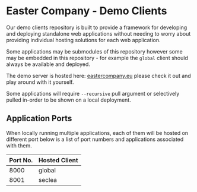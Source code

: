 
# Easter Company - Demo Clients

Our demo clients repository is built to provide a framework for developing and deploying
standalone web applications without needing to worry about providing individual hosting
solutions for each web application.

Some applications may be submodules of this repository however some may be embedded in
this repository - for example the `global` client should always be available and deployed.

The demo server is hosted here:
[eastercompany.eu](https://eastercompany.eu.pythonanywhere.com/seclea) please check it out
and play around with it yourself.

Some applications will require `--recursive` pull argument or selectively pulled in-order
to be shown on a local deployment.

## Application Ports

When locally running multiple applications, each of them will be hosted on different port
below is a list of port numbers and applications associated with them.

| Port No.  | Hosted Client     |
| --------- | ----------------- |
| 8000      | global            |
| 8001      | seclea            |
